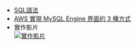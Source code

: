 * [SQL語法](https://www.w3schools.com/python/python_mysql_getstarted.asp)
* [AWS 實現 MySQL Engine 界面的 3 種方式 ](https://docs.aws.amazon.com/zh_tw/AmazonRDS/latest/UserGuide/USER_ConnectToInstance.html)
* 實作影片    
[![實作影片](http://img.youtube.com/vi/2iVOSPBICsA/0.jpg)](https://www.youtube.com/watch?v=2iVOSPBICsA)
